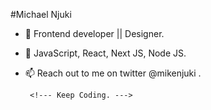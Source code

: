 
#Michael Njuki
- 👀 Frontend developer || Designer.
- 🌱 JavaScript, React, Next JS, Node JS. 
- 📫 Reach out to me on twitter @mikenjuki .

       <!--- Keep Coding. --->
